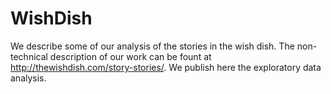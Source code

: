 # WishDish

We describe some of our analysis of the stories in the wish dish. The non-technical description of our work can be fount at
http://thewishdish.com/story-stories/. We publish here the exploratory data analysis.
